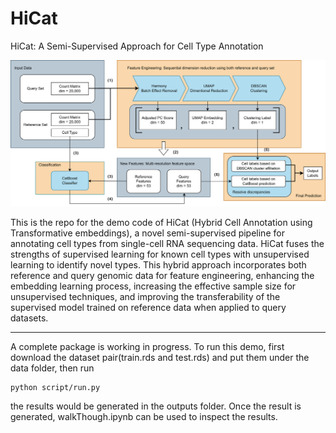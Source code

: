 # HiCat
HiCat: A Semi-Supervised Approach for Cell Type Annotation

![Graphical Abstract](graphicAbstract.png)

This is the repo for the demo code of HiCat (Hybrid Cell Annotation using Transformative embeddings), a novel semi-supervised pipeline for annotating cell types from single-cell RNA sequencing data. HiCat fuses the strengths of supervised learning for known cell types with unsupervised learning to identify novel types. This hybrid approach incorporates both reference and query genomic data for feature engineering, enhancing the embedding learning process, increasing the effective sample size for unsupervised techniques, and improving the transferability of the supervised model trained on reference data when applied to query datasets.

---
A complete package is working in progress. To run this demo, first download the dataset pair(train.rds and test.rds) and put them under the data folder, then run 

```
python script/run.py
```

the results would be generated in the outputs folder. Once the result is generated, walkThough.ipynb can be used to inspect the results.